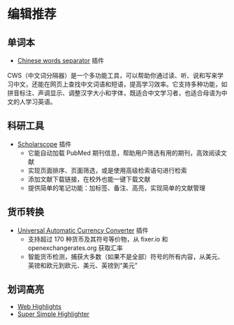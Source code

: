 # 编辑推荐

## 单词本

- [Chinese words separator](https://chromewebstore.google.com/detail/chinese-words-separator-c/gacfacdpfimbkgcnlegknnmcccjgcbnp) 插件

CWS（中文词分隔器）是一个多功能工具，可以帮助你通过读、听、说和写来学习中文，还能在网页上查找中文词语和短语，提高学习效率。它支持多种功能，如拼音标注、声调显示、调整汉字大小和字体，既适合中文学习者，也适合母语为中文的人学习英语。

## 科研工具

- [Scholarscope](https://www.scholarscope.online/) 插件
  - 它能自动加载 PubMed 期刊信息，帮助用户筛选有用的期刊，高效阅读文献
  - 实现页面排序、页面筛选，或是使用高级检索语句进行检索
  - 添加文献下载链接，在校外也能一键下载文献
  - 提供简单的笔记功能：加标签、备注、高亮，实现简单的文献管理

## 货币转换

- [Universal Automatic Currency Converter](https://chromewebstore.google.com/detail/hbjagjepkeogombomfeefdmjnclgojli?hl=zh-CN&utm_source=ext_sidebar) 插件
  - 支持超过 170 种货币及其符号等价物，从 fixer.io 和 openexchangerates.org 获取汇率
  - 智能货币检测，捕获大多数（如果不是全部）符号的所有内容，从美元、英镑和欧元到欧元、美元、英镑到“美元”

## 划词高亮

- [Web Highlights](https://web-highlights.com/blog/welcome/)
- [Super Simple Highlighter](https://chromewebstore.google.com/detail/super-simple-highlighter/hhlhjgianpocpoppaiihmlpgcoehlhio)
